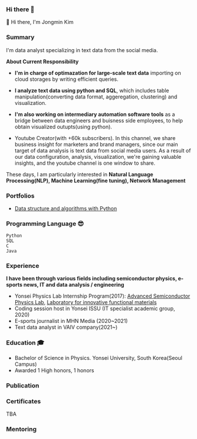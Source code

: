 ### Hi there 👋
👋 Hi there, I'm Jongmin Kim

### Summary
I'm data analyst specializing in text data from the social media.

**About Current Responsibility**
- **I'm in charge of optimazation for large-scale text data** importing on cloud storages by writing efficient queries.
  
- **I analyze text data using python and SQL**, which includes table manipulation(converting data format, aggeregation, clustering) and visualization.
  
- **I'm also working on intermediary automation software tools** as a bridge between data engineers and buisness side employees, to help obtain visualized outupts(using python).

+ Youtube Creator(with +60k subscribers). In this channel, we share business insight for marketers and brand managers, since our main target of data analysis is text data from social media users. As a result of our data configuration, analysis, visualization, we're gaining valuable insights, and the youtube channel is one window to share.

These days, I am particularly interested in **Natural Language Processing(NLP), Machine Learning(fine tuning), Network Management** 

<!-- In my spare time I maintain the [emlearn](https://emlearn.org) open-source software for efficient and convenient ML models on microcontrollers. 
I also provide a few learning resources on [Machine Learning for Embedded](https://github.com/jonnor/embeddedml), and [Machine Learning for Audio](https://github.com/jonnor/machinehearing/). -->

### Portfolios
* [Data structure and algorithms with Python](https://github.com/entrkjm/Python-DSAL)

### Programming Language 😎
    Python 
    SQL
    C
    Java

### Experience 
**I have been through various fields including semiconductor physics, e-sports news, IT and data analysis / engineering**

* Yonsei Physics Lab Internship Program(2017): [Advanced Semiconductor Physics Lab](http://aspl.yonsei.ac.kr/), [Laboratory for innovative functional materials](https://sites.google.com/view/lifm349/professor)
* Coding session host in Yonsei ISSU (IT specialist academic group, 2020)
* E-sports journalist in MHN Media (2020~2021)
* Text data analyst in VAIV company(2021~)

### Education 🎓
* Bachelor of Science in Physics. Yonsei University, South Korea(Seoul Campus)
* Awarded 1 High honors, 1 honors

### Publication

### Certificates
TBA

### Mentoring

